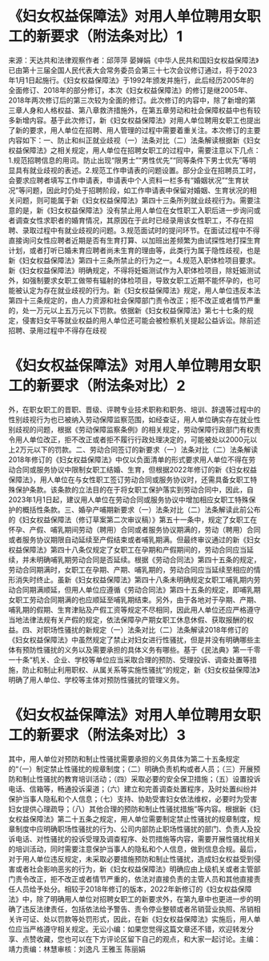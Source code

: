 # 《妇女权益保障法》对用人单位聘用女职工的新要求（附法条对比）1

来源：天达共和法律观察作者：邱萍萍 晏婵娟《中华人民共和国妇女权益保障法》已由第十三届全国人民代表大会常务委员会第三十七次会议修订通过，将于2023年1月1日起施行。《妇女权益保障法》于1992年颁发并施行，此后经历2005年的全面修订、2018年的部分修订，本次《妇女权益保障法》的修订是继2005年、2018年两次修订后的第三次较为全面的修订。此次修订的内容中，除了新增的第三章人身和人格权益、第八章救济措施外，在第五章劳动和社会保障权益中也有较多新增内容。基于此次修订，新《妇女权益保障法》对用人单位聘用女职工也提出了新的要求，用人单位在招聘、用人管理的过程中需要着重关注。本次修订的主要内容如下：一、防止和纠正就业歧视（一）法条对比（二）法条解读根据新《妇女权益保障法》之相关规定，用人单位在招聘女职工的过程中，需要注意以下几点：1.规范招聘信息的用词。防止出现“限男士”“男性优先”“同等条件下男士优先”等明显具有就业歧视的表述。2.规范工作申请表的问题设置。部分企业在招聘员工时，会要求应聘者填写工作申请表，申请表中个人资料一栏多有“婚姻状况”“生育状况”等问题，因此时仍处于招聘阶段，如工作申请表中保留对婚姻、生育状况的相关问题，则可能属于新《妇女权益保障法》第四十三条所列就业歧视行为。需要注意的是，新《妇女权益保障法》没有禁止用人单位在女性职工入职后进一步询问或者调查女性求职者的婚育情况，其原因在于此时已经录用该女性职工，不存在招聘、录取过程中有就业歧视的问题。3.规范面试时的提问环节。在面试过程中不得直接询问女性应聘者近期是否有生育打算、以加班出差频繁为由试探性地打探生育计划，或者打听已婚未育应聘者尚未生育的理由等，此类行为属于隐性歧视，也是新《妇女权益保障法》第四十三条所禁止的行为之一。4.规范入职体检项目要求。新《妇女权益保障法》明确规定，不得将妊娠测试作为入职体检项目，除妊娠测试外，如强制要求女职工做带有辐射的体检项目，导致女职工近期不能怀孕的，也可能被认定为存在就业歧视的行为。新《妇女权益保障法》规定，用人单位违反本法第四十三条规定的，由人力资源和社会保障部门责令改正；拒不改正或者情节严重的，处一万元以上五万元以下罚款。依据新《妇女权益保障法》第七十七条的规定，侵害妇女平等就业权益的用人单位还可能会被检察机关提起公益诉讼。除前述招聘、录用过程中不得存在歧视

# 《妇女权益保障法》对用人单位聘用女职工的新要求（附法条对比）2

外，在职女职工的晋职、晋级、评聘专业技术职称和职务、培训、辞退等过程中的性别歧视行为也已被纳入劳动保障监察范围，如经查证，用人单位确实存在就业性别歧视的问题，根据《劳动保障监察条例》的相关规定，劳动保障行政部门有权责令用人单位改正，拒不改正或者拒不履行行政处理决定的，可能被处以2000元以上2万元以下的罚款。二、劳动合同签订的新要求（一）法条对比（二）法条解读2018年修订的《妇女权益保障法》中仅以负面清单的形式要求用人单位不得在劳动合同或服务协议中限制女职工结婚、生育，但根据2022年修订的新《妇女权益保障法》，用人单位在与女性职工签订劳动合同或服务协议时，还需具备女职工特殊保护条款。该条款的立法目的在于将女职工保护落实到劳动合同中，因此，自2023年1月1日起，建议用人单位在劳动合同或服务协议中增加相应女职工特殊保护的概括性条款。三、婚孕产哺期新要求（一）法条对比（二）法条解读此前公布的《妇女权益保障法（修订草案第二次审议稿）》第五十一条中，规定了女职工在怀孕、产假、哺乳期间劳动（聘用）合同或者服务协议期满的，劳动（聘用）合同或者服务协议期限自动延续至产假结束或者哺乳期满。但最终审议通过的新《妇女权益保障法》第四十八条仅规定了女职工在孕期和产假期间的，劳动合同应当延续，并未明确哺乳期劳动合同是否延续。根据《劳动合同法》第四十五条的规定，劳动合同期满时，女职工在孕期、产期、哺乳期的，劳动合同应当延续至相应的情形消失时终止。虽新《妇女权益保障法》第四十八条未明确规定女职工哺乳期内劳动合同期满顺延，但用人单位应遵循《劳动合同法》第四十五条的规定，即哺乳期女职工劳动合同期满的也应顺延至哺乳期结束。另外，由于各地对于孕期、产期、哺乳期的假期、生育津贴及产假工资等规定不尽相同，因此用人单位还应严格遵守当地法律法规有关产假的规定，依法保障孕产期女职工休息休假、获取报酬的权益。四、对职场性骚扰的新规定（一）法条对比（二）法条解读2018年修订的《妇女权益保障法》中虽然规定了禁止对妇女进行性骚扰，但是并没有明确哪些主体有预防性骚扰的义务以及需要承担的具体义务有哪些。基于《民法典》第一千零一十条“机关、企业、学校等单位应当采取合理的预防、受理投诉、调查处置等措施，防止和制止利用职权、从属关系等实施性骚扰”的规定，新《妇女权益保障法》明确了用人单位、学校等主体对预防性骚扰的管理义务。

# 《妇女权益保障法》对用人单位聘用女职工的新要求（附法条对比）3

其中，用人单位对预防和制止性骚扰需要承担的义务具体为第二十五条规定的“（一）制定禁止性骚扰的规章制度；（二）明确负责机构或者人员；（三）开展预防和制止性骚扰的教育培训活动；（四）采取必要的安全保卫措施；（五）设置投诉电话、信箱等，畅通投诉渠道；（六）建立和完善调查处置程序，及时处置纠纷并保护当事人隐私和个人信息；（七）支持、协助受害妇女依法维权，必要时为受害妇女提供心理疏导；（八）其他合理的预防和制止性骚扰措施”等内容。根据新《妇女权益保障法》第二十五条之规定，用人单位需要制定禁止性骚扰的规章制度，规章制度中应明确职场性骚扰的行为、公司内部防止职场性骚扰的部门、负责人及投诉电话、对性骚扰的投诉受理及调查程序、处罚措施等内容，需要开展性骚扰相关的培训活动，同时需要注意保护当事人的隐私和个人信息，做到信息合规。最后，对于用人单位违反规定，未采取必要措施预防和制止性骚扰，造成妇女权益受到侵害或者社会影响恶劣的行为，新《妇女权益保障法》明确应由上级机关或者主管部门责令改正，拒不改正或者情节严重的，依法对直接负责的主管人员和其他直接责任人员给予处分。相较于2018年修订的版本，2022年新修订的《妇女权益保障法》中，除了明确用人单位对招聘女职工的新要求外，在第九章中也更进一步的明确了违反法律责任，包括依法给予警告、责令停业整顿或者吊销营业执照、吊销相关许可证、处以罚款等处罚形式，因此，在新《妇女权益保障法》实施后，用人单位应当严格遵守相关规定。无讼小编：如果您觉得这篇文章还不错，欢迎转发分享、点赞收藏，您也可以在下方评论区留下自己的观点，和大家一起讨论。主编：靖力责编：林慧审核：刘逸凡 王雅玉 陈丽娟 


